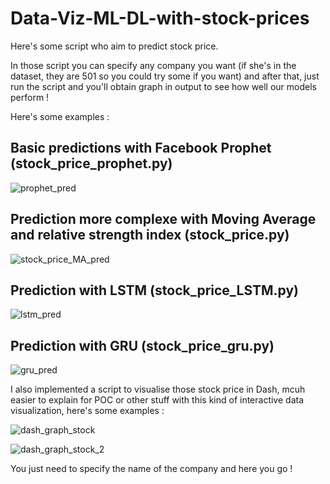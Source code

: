# Data-Viz-ML-DL-with-stock-prices

Here's some script who aim to predict stock price. 

In those script you can specify any company you want (if she's in the dataset, they are 501 so you could try some if you want) and after that, just run the script and you'll obtain graph in output to see how well our models perform !


Here's some examples :

## Basic predictions with Facebook Prophet (stock_price_prophet.py)

![prophet_pred](https://user-images.githubusercontent.com/49553009/91452495-ee508880-e87e-11ea-94c9-c6a419a155f3.png)

## Prediction more complexe with Moving Average and relative strength index (stock_price.py)

![stock_price_MA_pred](https://user-images.githubusercontent.com/49553009/91452515-f27ca600-e87e-11ea-86a6-721023350390.png)

## Prediction with LSTM (stock_price_LSTM.py)

![lstm_pred](https://user-images.githubusercontent.com/49553009/91452488-ebee2e80-e87e-11ea-8983-d46358a3c767.png)

## Prediction with GRU (stock_price_gru.py)

![gru_pred](https://user-images.githubusercontent.com/49553009/91452478-e8f33e00-e87e-11ea-9405-cbfc837e902d.png)




I also implemented a script to visualise those stock price in Dash, mcuh easier to explain for POC or other stuff with this kind of interactive data visualization, here's some examples :

![dash_graph_stock](https://user-images.githubusercontent.com/49553009/91452458-e2fd5d00-e87e-11ea-8292-96399b69ef2f.png)

![dash_graph_stock_2](https://user-images.githubusercontent.com/49553009/91452467-e690e400-e87e-11ea-962e-e3697f017188.png)


You just need to specify the name of the company and here you go !


